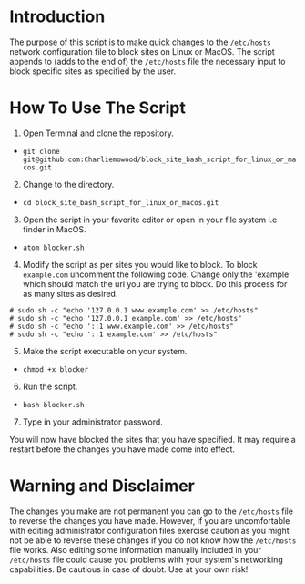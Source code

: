 # Introduction

The purpose of this script is to make quick changes to the `/etc/hosts` network configuration file to block sites on Linux or MacOS. The script appends to (adds to the end of) the `/etc/hosts` file the necessary input to block specific sites as specified by the user.

# How To Use The Script

1. Open Terminal and clone the repository.

* `git clone git@github.com:Charliemowood/block_site_bash_script_for_linux_or_macos.git`

2. Change to the directory.

* `cd block_site_bash_script_for_linux_or_macos.git`

3. Open the script in your favorite editor or open in your file system i.e finder in MacOS.

* `atom blocker.sh`

4. Modify the script as per sites you would like to block. To block `example.com` uncomment the following code. Change only the 'example' which should match the url you are trying to block. Do this process for as many sites as desired. 

```
# sudo sh -c "echo '127.0.0.1 www.example.com' >> /etc/hosts"
# sudo sh -c "echo '127.0.0.1 example.com' >> /etc/hosts"
# sudo sh -c "echo '::1 www.example.com' >> /etc/hosts"
# sudo sh -c "echo '::1 example.com' >> /etc/hosts"
```

5. Make the script executable on your system.

* `chmod +x blocker`

6. Run the script.

* `bash blocker.sh`

7. Type in your administrator password.

You will now have blocked the sites that you have specified. It may require a restart before the changes you have made come into effect.

# Warning and Disclaimer

The changes you make are not permanent you can go to the `/etc/hosts` file to reverse the changes you have made. However, if you are uncomfortable with editing administrator configuration files exercise caution as you might not be able to reverse these changes if you do not know how the `/etc/hosts` file works. Also editing some information manually included in your `/etc/hosts` file could cause you problems with your system's networking capabilities. Be cautious in case of doubt. Use at your own risk! 
